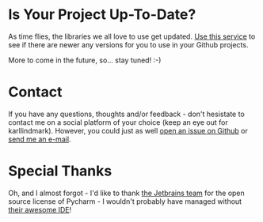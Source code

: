 Is Your Project Up-To-Date?
===========================

As time flies, the libraries we all love to use get updated. <a href="http://www.isyourprojectuptodate.com">Use this service</a> to see if there are newer any versions for you to use in your Github projects.

More to come in the future, so... stay tuned! :-)

# Contact
If you have any questions, thoughts and/or feedback - don't hesistate to contact me on a social platform of your choice (keep an eye out for karllindmark). However, you could just as well <a href="https://github.com/karllindmark/IsYourProjectUpToDate/issues/new">open an issue on Github</a> or <a href="mailto:support@ninetwozero.com">send me an e-mail</a>.

# Special Thanks
Oh, and I almost forgot - I'd like to thank <a href="http://www.jetbrains.com">the Jetbrains team</a> for the open source license of Pycharm - I wouldn't probably have managed without <a href="http://www.jetbrains.com/pycharm/whatsnew">their awesome IDE</a>!

